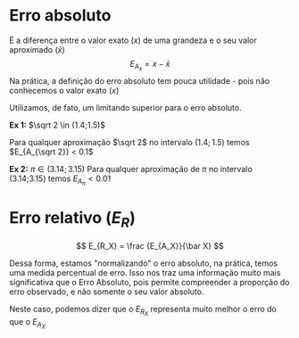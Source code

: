 # Erro absoluto

É a diferença entre o valor exato $(x)$ de uma grandeza e o seu valor aproximado $(\bar x)$
$$
E_{A_x} = x - \bar x
$$
Na prática, a definição do erro absoluto tem pouca utilidade - pois não conhecemos o valor exato $(x)$

Utilizamos, de fato, um limitando superior para o erro absoluto.

**Ex 1:** $\sqrt 2 \in (1.4;1.5)$

Para qualquer aproximação $\sqrt 2$ no intervalo $(1.4;1.5)$ temos $E_{A_{\sqrt 2}} < 0.1$

**Ex 2:** $\pi \in (3.14;3.15)$
Para qualquer aproximação de $\pi$ no intervalo (3.14;3.15) temos $E_{A_{\pi}} < 0.01$

# Erro relativo ($E_R$)
$$
E_{R_X} = \frac {E_{A_X}}{\bar X}
$$

Dessa forma, estamos "normalizando" o erro absoluto, na prática, temos uma medida percentual de erro. Isso nos traz uma informação muito mais significativa que o Erro Absoluto, pois permite compreender a proporção do erro observado, e não somente o seu valor absoluto.

Neste caso, podemos dizer que o $E_{R_X}$ representa muito melhor o erro do que o $E_{A_X}$
